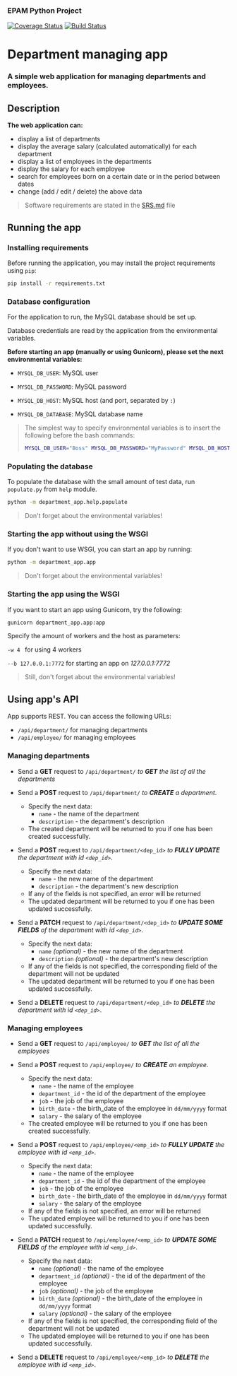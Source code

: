 ### EPAM Python Project

[![Coverage Status](https://coveralls.io/repos/github/leirimnad/EPAMPython/badge.svg?branch=main)](https://coveralls.io/github/leirimnad/EPAMPython?branch=main)
[![Build Status](https://app.travis-ci.com/leirimnad/EPAMPython.svg?branch=main)](https://app.travis-ci.com/leirimnad/EPAMPython)

# Department managing app

### A simple web application for managing departments and employees. 

## Description

**The web application can:**
- display a list of departments
- display the average salary (calculated automatically) for each department
- display a list of employees in the departments
- display the salary for each employee
- search for employees born on a certain date or in the period between dates
- change (add / edit / delete) the above data

> Software requirements are stated in the [SRS.md](documentation/SRS.md) file


## Running the app

### Installing requirements

Before running the application, you may install the project requirements using `pip`:
```bash
pip install -r requirements.txt
```

### Database configuration

For the application to run, the MySQL database should be set up.

Database credentials are read by the application from the environmental variables.

**Before starting an app (manually or using Gunicorn), please set the next environmental variables:**

- `MYSQL_DB_USER`: MySQL user

- `MYSQL_DB_PASSWORD`: MySQL password

- `MYSQL_DB_HOST`: MySQL host (and port, separated by `:`)

- `MYSQL_DB_DATABASE`: MySQL database name

> The simplest way to specify environmental variables is to insert the following before the bash commands:
>
> ```bash
> MYSQL_DB_USER="Boss" MYSQL_DB_PASSWORD="MyPassword" MYSQL_DB_HOST="localhost" MYSQL_DB_DATABASE="my_database"
> ```

### Populating the database

To populate the database with the small amount of test data, run `populate.py` from `help` module.

```bash
python -m department_app.help.populate
```

> Don't forget about the environmental variables!

### Starting the app without using the WSGI

If you don't want to use WSGI, you can start an app by running:

```bash
python -m department_app.app
```

> Don't forget about the environmental variables!


### Starting the app using the WSGI

If you want to start an app using Gunicorn, try the following:

```bash
gunicorn department_app.app:app
```

Specify the amount of workers and the host as parameters:

```-w 4 ``` for using 4 workers

```--b 127.0.0.1:7772``` for starting an app on *127.0.0.1:7772*


> Still, don't forget about the environmental variables!

## Using app's API

App supports REST. You can access the following URLs:
- `/api/department/` for managing departments
- `/api/employee/` for managing employees

### Managing departments

- Send a **GET** request to `/api/department/`
_to **GET** the list of all the departments_

- Send a **POST** request to `/api/department/`
_to **CREATE** a department_. 
  - Specify the next data:
    - `name` - the name of the department
    - `description` - the department's description
  - The created department will be returned to you if one has been created successfully.

- Send a **POST** request to `/api/department/<dep_id>`
_to **FULLY UPDATE** the department with id `<dep_id>`_. 
  - Specify the next data:
    - `name` - the new name of the department
    - `description` - the department's new description
  - If any of the fields is not specified, an error will be returned
  - The updated department will be returned to you if one has been updated successfully.


- Send a **PATCH** request to `/api/department/<dep_id>`
_to **UPDATE SOME FIELDS** of the department with id `<dep_id>`_. 
  - Specify the next data:
    - `name` *(optional)* - the new name of the department
    - `description` *(optional)* - the department's new description
  - If any of the fields is not specified, the corresponding field of the department will not be updated
  - The updated department will be returned to you if one has been updated successfully.

- Send a **DELETE** request to `/api/department/<dep_id>`
_to **DELETE** the department with id `<dep_id>`_. 

### Managing employees

- Send a **GET** request to `/api/employee/`
_to **GET** the list of all the employees_

- Send a **POST** request to `/api/employee/`
_to **CREATE** an employee_. 
  - Specify the next data:
    - `name` - the name of the employee
    - `department_id` - the id of the department of the employee
    - `job` - the job of the employee
    - `birth_date` - the birth_date of the employee in `dd/mm/yyyy` format
    - `salary` - the salary of the employee
  - The created employee will be returned to you if one has been created successfully.

- Send a **POST** request to `/api/employee/<emp_id>`
_to **FULLY UPDATE** the employee with id `<emp_id>`_. 
  - Specify the next data:
    - `name` - the name of the employee
    - `department_id` - the id of the department of the employee
    - `job` - the job of the employee
    - `birth_date` - the birth_date of the employee in `dd/mm/yyyy` format
    - `salary` - the salary of the employee
  - If any of the fields is not specified, an error will be returned
  - The updated employee will be returned to you if one has been updated successfully.


- Send a **PATCH** request to `/api/employee/<emp_id>`
_to **UPDATE SOME FIELDS** of the employee with id `<emp_id>`_. 
  - Specify the next data:
    - `name` *(optional)* - the name of the employee
    - `department_id` *(optional)* - the id of the department of the employee
    - `job` *(optional)* - the job of the employee
    - `birth_date` *(optional)* - the birth_date of the employee in `dd/mm/yyyy` format
    - `salary` *(optional)* - the salary of the employee
  - If any of the fields is not specified, the corresponding field of the department will not be updated
  - The updated employee will be returned to you if one has been updated successfully.

- Send a **DELETE** request to `/api/employee/<emp_id>`
_to **DELETE** the employee with id `<emp_id>`_. 